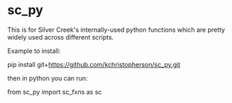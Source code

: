 # sc_py
This is for Silver Creek's internally-used python functions which are pretty widely used across different scripts.

Example to install: 

pip install git+https://github.com/kchristopherson/sc_py.git



then in python you can run:

from sc_py import sc_fxns as sc
